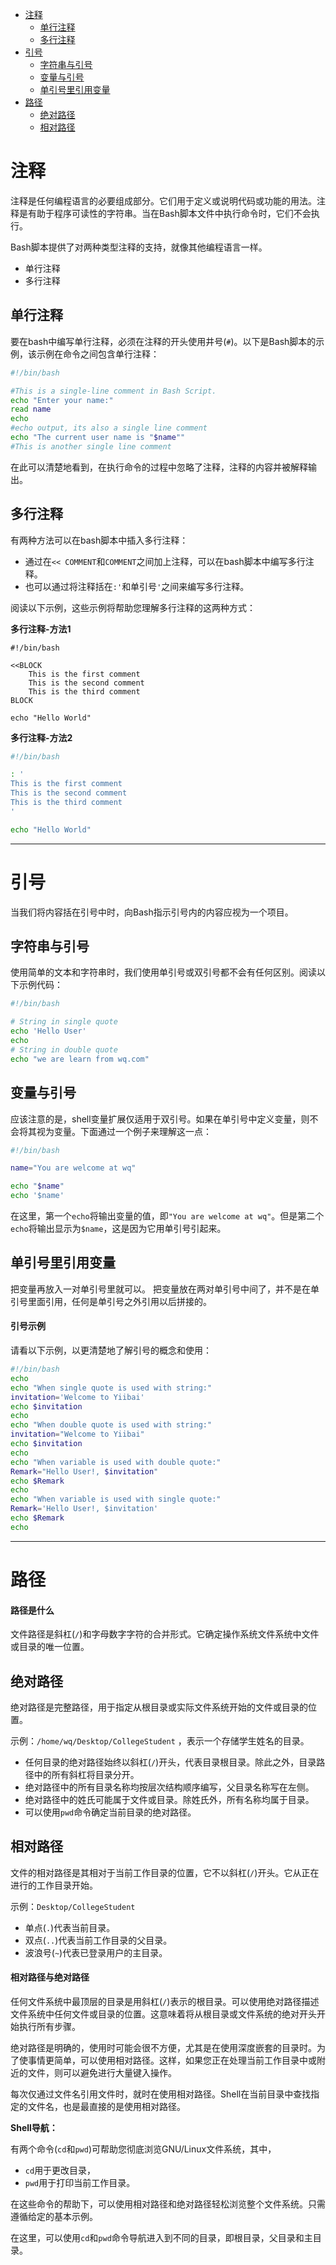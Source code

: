 - [注释](#注释)
  - [单行注释](#单行注释)
  - [多行注释](#多行注释)
- [引号](#引号)
  - [字符串与引号](#字符串与引号)
  - [变量与引号](#变量与引号)
  - [单引号里引用变量](#单引号里引用变量)
- [路径](#路径)
  - [绝对路径](#绝对路径)
  - [相对路径](#相对路径)

# 注释

注释是任何编程语言的必要组成部分。它们用于定义或说明代码或功能的用法。注释是有助于程序可读性的字符串。当在Bash脚本文件中执行命令时，它们不会执行。

Bash脚本提供了对两种类型注释的支持，就像其他编程语言一样。

- 单行注释
- 多行注释

## 单行注释

要在bash中编写单行注释，必须在注释的开头使用井号(`#`)。以下是Bash脚本的示例，该示例在命令之间包含单行注释：

```bash
#!/bin/bash  

#This is a single-line comment in Bash Script.  
echo "Enter your name:"  
read name  
echo  
#echo output, its also a single line comment  
echo "The current user name is "$name""  
#This is another single line comment
```
在此可以清楚地看到，在执行命令的过程中忽略了注释，注释的内容并被解释输出。

## 多行注释

有两种方法可以在bash脚本中插入多行注释：

- 通过在`<< COMMENT`和`COMMENT`之间加上注释，可以在bash脚本中编写多行注释。
- 也可以通过将注释括在`:'`和单引号`'`之间来编写多行注释。

阅读以下示例，这些示例将帮助您理解多行注释的这两种方式：

**多行注释-方法1**

```shell
#!/bin/bash  

<<BLOCK 
    This is the first comment  
    This is the second comment  
    This is the third comment  
BLOCK

echo "Hello World"
```

**多行注释-方法2**

```bash
#!/bin/bash  

: '  
This is the first comment  
This is the second comment  
This is the third comment  
'  

echo "Hello World"
```
---
# 引号

当我们将内容括在引号中时，向Bash指示引号内的内容应视为一个项目。

## 字符串与引号

使用简单的文本和字符串时，我们使用单引号或双引号都不会有任何区别。阅读以下示例代码：

```bash
#!/bin/bash  

# String in single quote  
echo 'Hello User'  
echo  
# String in double quote  
echo "we are learn from wq.com"
```
## 变量与引号

应该注意的是，shell变量扩展仅适用于双引号。如果在单引号中定义变量，则不会将其视为变量。下面通过一个例子来理解这一点：

```bash
#!/bin/bash  

name="You are welcome at wq"  

echo "$name"  
echo '$name'
```
在这里，第一个`echo`将输出变量的值，即`"You are welcome at wq"`。但是第二个`echo`将输出显示为`$name`，这是因为它用单引号引起来。

## 单引号里引用变量
把变量再放入一对单引号里就可以。
把变量放在两对单引号中间了，并不是在单引号里面引用，任何是单引号之外引用以后拼接的。

#### 引号示例

请看以下示例，以更清楚地了解引号的概念和使用：

```bash
#!/bin/bash  
echo  
echo "When single quote is used with string:"  
invitation='Welcome to Yiibai'  
echo $invitation  
echo  
echo "When double quote is used with string:"  
invitation="Welcome to Yiibai"  
echo $invitation  
echo  
echo "When variable is used with double quote:"  
Remark="Hello User!, $invitation"  
echo $Remark  
echo  
echo "When variable is used with single quote:"  
Remark='Hello User!, $invitation'  
echo $Remark  
echo
```
---

# 路径

#### 路径是什么

文件路径是斜杠(`/`)和字母数字字符的合并形式。它确定操作系统文件系统中文件或目录的唯一位置。

## 绝对路径

绝对路径是完整路径，用于指定从根目录或实际文件系统开始的文件或目录的位置。

示例：`/home/wq/Desktop/CollegeStudent` ，表示一个存储学生姓名的目录。

- 任何目录的绝对路径始终以斜杠(`/`)开头，代表目录根目录。除此之外，目录路径中的所有斜杠将目录分开。
- 绝对路径中的所有目录名称均按层次结构顺序编写，父目录名称写在左侧。
- 绝对路径中的姓氏可能属于文件或目录。除姓氏外，所有名称均属于目录。
- 可以使用`pwd`命令确定当前目录的绝对路径。

## 相对路径

文件的相对路径是其相对于当前工作目录的位置，它不以斜杠(`/`)开头。它从正在进行的工作目录开始。

示例：`Desktop/CollegeStudent`

- 单点(`.`)代表当前目录。
- 双点(`..`)代表当前工作目录的父目录。
- 波浪号(`~`)代表已登录用户的主目录。

#### 相对路径与绝对路径

任何文件系统中最顶层的目录是用斜杠(`/`)表示的根目录。可以使用绝对路径描述文件系统中任何文件或目录的位置。这意味着将从根目录或文件系统的绝对开头开始执行所有步骤。

绝对路径是明确的，使用时可能会很不方便，尤其是在使用深度嵌套的目录时。为了使事情更简单，可以使用相对路径。这样，如果您正在处理当前工作目录中或附近的文件，则可以避免进行大量键入操作。

每次仅通过文件名引用文件时，就时在使用相对路径。Shell在当前目录中查找指定的文件名，也是最直接的是使用相对路径。

**Shell导航：**

有两个命令(`cd`和`pwd`)可帮助您彻底浏览GNU/Linux文件系统，其中，

- `cd`用于更改目录，
- `pwd`用于打印当前工作目录。

在这些命令的帮助下，可以使用相对路径和绝对路径轻松浏览整个文件系统。只需遵循给定的基本示例。

在这里，可以使用`cd`和`pwd`命令导航进入到不同的目录，即根目录，父目录和主目录。

